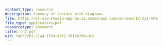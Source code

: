 ```yaml
---
content_type: resource
description: Summary of lecture with diagrams.
file: https://ol-ocw-studio-app-qa.s3.amazonaws.com/courses/12-333-atmospheric-and-ocean-circulations-spring-2004/fab5270321a4f76997f129f56756adc2_ch7.pdf
file_type: application/pdf
resourcetype: Document
title: ch7.pdf
uid: fab52703-21a4-f769-97f1-29f56756adc2
---
```

